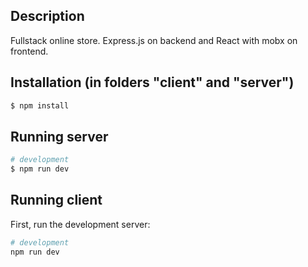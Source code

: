 ## Description

Fullstack online store. Express.js on backend and React with mobx on frontend.

## Installation (in folders "client" and "server")

```bash
$ npm install
```

## Running server

```bash
# development
$ npm run dev
```

## Running client

First, run the development server:

```bash
# development
npm run dev
```
